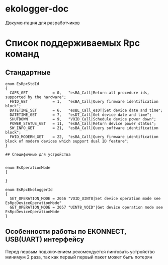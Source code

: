 # ekologger-doc
Документация для разработчиков
# Список поддерживаемых Rpc команд
## Стандартные 
```
enum EsRpcStdId
{
  CAPS_GET           = 0,   "esBA_Call|Return all procedure ids, supported by the hardware";
  FWID_GET           = 1,   "esBA_Call|Query firmware identification block";
  DATETIME_SET       = 6,   "esBL_Call_esDT|Set device date and time";
  DATETIME_GET       = 7,   "esDT_Call|Get device date and time";
  SHUTDOWN           = 9,   "VOID_Call|Schedule device power down";
  POWER_STATUS_GET   = 11,  "esBA_Call|Return device power status";
  SW_INFO_GET        = 21,  "esBA_Call|Query software identification block";
  FWID_MODERN_GET    = 22,  "esBA_Call|Query firmware identification block of modern devices which support dual ID feature";
}
```
```
## Специфичные для устройства


enum EsOperationMode
{
  
}

enum EsRpcEkologgerId
{
  SET_OPERATION_MODE = 2056 "VOID_UINT8|Set device operation mode see EsRpcDeviceOperationMode"
  GET_OPERATION_MODE = 2057 "UINT8_VOID"|Get device operation mode see EsRpcDeviceOperationMode
}
```
## Особенности работы по EKONNECT, USB(UART) интерфейсу
Перед первым подключением рекомендуется пинговать устройство минимум 2 раза, так как первый первый пакет может быть потерян

